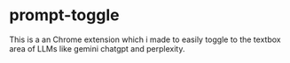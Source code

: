 # prompt-toggle
This is a an Chrome extension which i made to easily toggle to the textbox area of LLMs like gemini chatgpt and perplexity.
